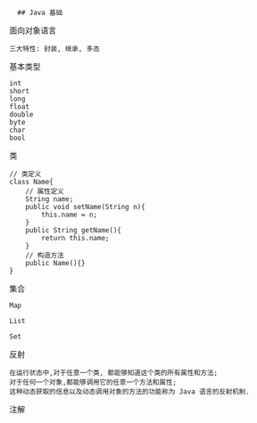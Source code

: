       ## Java 基础
面向对象语言

    三大特性: 封装, 继承, 多态

基本类型
    
    int
    short
    long
    float
    double
    byte
    char
    bool

类
    
    // 类定义
    class Name{
        // 属性定义
        String name;
        public void setName(String n){
            this.name = n;
        }
        public String getName(){
            return this.name;    
        }
        // 构造方法
        public Name(){}
    }

集合

    Map
    
    List

    Set


反射
    
    在运行状态中,对于任意一个类, 都能够知道这个类的所有属性和方法;
    对于任何一个对象,都能够调用它的任意一个方法和属性;
    这种动态获取的信息以及动态调用对象的方法的功能称为 Java 语言的反射机制.

注解

